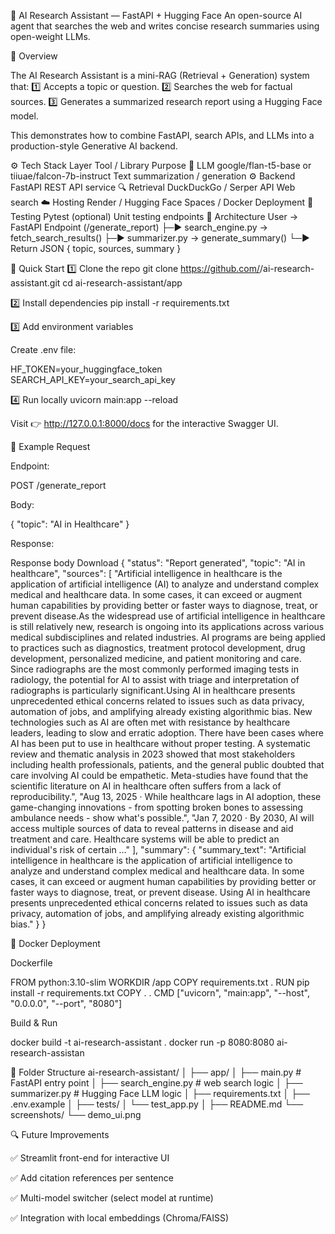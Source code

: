 🧠 AI Research Assistant — FastAPI + Hugging Face
An open-source AI agent that searches the web and writes concise research summaries using open-weight LLMs.

📘 Overview

The AI Research Assistant is a mini-RAG (Retrieval + Generation) system that:
1️⃣ Accepts a topic or question.
2️⃣ Searches the web for factual sources.
3️⃣ Generates a summarized research report using a Hugging Face model.

This demonstrates how to combine FastAPI, search APIs, and LLMs into a production-style Generative AI backend.

⚙️ Tech Stack
Layer	Tool / Library	Purpose
🧠 LLM	google/flan-t5-base or tiiuae/falcon-7b-instruct	Text summarization / generation
⚙️ Backend	FastAPI	REST API service
🔍 Retrieval	DuckDuckGo / Serper API	Web search
☁️ Hosting	Render / Hugging Face Spaces / Docker	Deployment
🧪 Testing	Pytest (optional)	Unit testing endpoints
🧩 Architecture
User → FastAPI Endpoint (/generate_report)
        ├─► search_engine.py → fetch_search_results()
        ├─► summarizer.py → generate_summary()
        └─► Return JSON { topic, sources, summary }

🚀 Quick Start
1️⃣ Clone the repo
git clone https://github.com/<yourusername>/ai-research-assistant.git
cd ai-research-assistant/app

2️⃣ Install dependencies
pip install -r requirements.txt

3️⃣ Add environment variables

Create .env file:

HF_TOKEN=your_huggingface_token
SEARCH_API_KEY=your_search_api_key

4️⃣ Run locally
uvicorn main:app --reload


Visit 👉 http://127.0.0.1:8000/docs
 for the interactive Swagger UI.

🧠 Example Request

Endpoint:

POST /generate_report


Body:

{
  "topic": "AI in Healthcare"
}


Response:

	
Response body
Download
{
  "status": "Report generated",
  "topic": "AI in healthcare",
  "sources": [
    "Artificial intelligence in healthcare is the application of artificial intelligence (AI) to analyze and understand complex medical and healthcare data. In some cases, it can exceed or augment human capabilities by providing better or faster ways to diagnose, treat, or prevent disease.As the widespread use of artificial intelligence in healthcare is still relatively new, research is ongoing into its applications across various medical subdisciplines and related industries. AI programs are being applied to practices such as diagnostics, treatment protocol development, drug development, personalized medicine, and patient monitoring and care. Since radiographs are the most commonly performed imaging tests in radiology, the potential for AI to assist with triage and interpretation of radiographs is particularly significant.Using AI in healthcare presents unprecedented ethical concerns related to issues such as data privacy, automation of jobs, and amplifying already existing algorithmic bias. New technologies such as AI are often met with resistance by healthcare leaders, leading to slow and erratic adoption. There have been cases where AI has been put to use in healthcare without proper testing. A systematic review and thematic analysis in 2023 showed that most stakeholders including health professionals, patients, and the general public doubted that care involving AI could be empathetic. Meta-studies have found that the scientific literature on AI in healthcare often suffers from a lack of reproducibility.",
    "Aug 13, 2025 · While healthcare lags in AI adoption, these game-changing innovations - from spotting broken bones to assessing ambulance needs - show what's possible.",
    "Jan 7, 2020 · By 2030, AI will access multiple sources of data to reveal patterns in disease and aid treatment and care. Healthcare systems will be able to predict an individual's risk of certain …"
  ],
  "summary": {
    "summary_text": "Artificial intelligence in healthcare is the application of artificial intelligence to analyze and understand complex medical and healthcare data. In some cases, it can exceed or augment human capabilities by providing better or faster ways to diagnose, treat, or prevent disease. Using AI in healthcare presents unprecedented ethical concerns related to issues such as data privacy, automation of jobs, and amplifying already existing algorithmic bias."
  }
}

🐳 Docker Deployment

Dockerfile

FROM python:3.10-slim
WORKDIR /app
COPY requirements.txt .
RUN pip install -r requirements.txt
COPY . .
CMD ["uvicorn", "main:app", "--host", "0.0.0.0", "--port", "8080"]


Build & Run

docker build -t ai-research-assistant .
docker run -p 8080:8080 ai-research-assistan


🧰 Folder Structure
ai-research-assistant/
│
├── app/
│   ├── main.py             # FastAPI entry point
│   ├── search_engine.py    # web search logic
│   ├── summarizer.py       # Hugging Face LLM logic
│   ├── requirements.txt
│   ├── .env.example
│
├── tests/
│   └── test_app.py
│
├── README.md
└── screenshots/
    └── demo_ui.png

🔍 Future Improvements

✅ Streamlit front-end for interactive UI

✅ Add citation references per sentence

✅ Multi-model switcher (select model at runtime)

✅ Integration with local embeddings (Chroma/FAISS)
